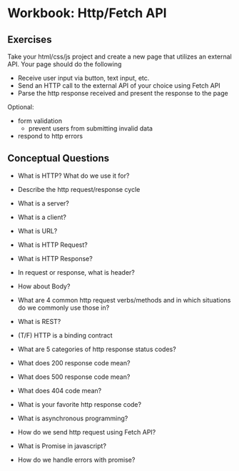 # Workbook: Http/Fetch API
## Exercises
Take your html/css/js project and create a new page that utilizes an external API. Your page should do the following
- Receive user input via button, text input, etc.
- Send an HTTP call to the external API of your choice using Fetch API
- Parse the http response received and present the response to the page

Optional:
- form validation
    - prevent users from submitting invalid data
- respond to http errors

## Conceptual Questions
- What is HTTP? What do we use it for?
- Describe the http request/response cycle
- What is a server?
- What is a client?
- What is URL?
- What is HTTP Request?
- What is HTTP Response?
- In request or response, what is header?
- How about Body?
- What are 4 common http request verbs/methods and in which situations do we commonly use those in?
- What is REST?
- (T/F) HTTP is a binding contract
- What are 5 categories of http response status codes?
- What does 200 response code mean?
- What does 500 response code mean?
- What does 404 code mean?
- What is your favorite http response code?

- What is asynchronous programming?
- How do we send http request using Fetch API?
- What is Promise in javascript?
- How do we handle errors with promise?